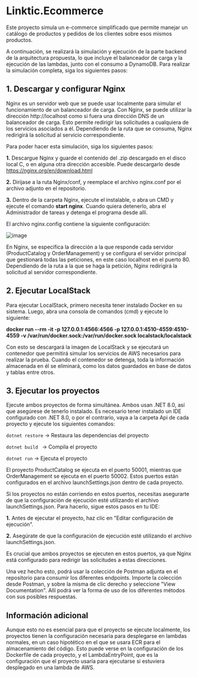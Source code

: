 # Linktic.Ecommerce

Este proyecto simula un e-commerce simplificado que permite manejar un catálogo de productos y pedidos de los clientes sobre esos mismos productos.

A continuación, se realizará la simulación y ejecución de la parte backend de la arquitectura propuesta, lo que incluye el balanceador de carga y la ejecución de las lambdas, junto con el consumo a DynamoDB. Para realizar la simulación completa, siga los siguientes pasos:

## 1. Descargar y configurar Nginx

Nginx es un servidor web que se puede usar localmente para simular el funcionamiento de un balanceador de carga. Con Nginx, se puede utilizar la dirección http://localhost como si fuera una dirección DNS de un balanceador de carga. Esto permite redirigir las solicitudes a cualquiera de los servicios asociados a él. Dependiendo de la ruta que se consuma, Nginx redirigirá la solicitud al servicio correspondiente.

Para poder hacer esta simulación, siga los siguientes pasos:

**1.** Descargue Nginx y guarde el contenido del .zip descargado en el disco local C, o en alguna otra dirección accesible. Puede descargarlo desde https://nginx.org/en/download.html

**2.** Dirijase a la ruta Nginx/conf, y reemplace el archivo nginx.conf por el archivo adjunto en el repositorio.

**3.** Dentro de la carpeta Nginx, ejecute el instalable, o abra un CMD y ejecute el comando **start nginx**. Cuando quiera detenerlo, abra el Administrador de tareas y detenga el programa desde allí.

El archivo nginx.config contiene la siguiente configuración:

![image](https://github.com/MariaPaulaS/Linktic.Ecommerce/assets/37190986/9bdc6339-7f91-43aa-84af-9efab44419de)

En Nginx, se especifica la dirección a la que responde cada servidor (ProductCatalog y OrderManagement) y se configura el servidor principal que gestionará todas las peticiones, en este caso localhost en el puerto 80. Dependiendo de la ruta a la que se haga la petición, Nginx redirigirá la solicitud al servidor correspondiente.

## 2. Ejecutar LocalStack

Para ejecutar LocalStack, primero necesita tener instalado Docker en su sistema. Luego, abra una consola de comandos (cmd) y ejecute lo siguiente:

**docker run --rm -it -p 127.0.0.1:4566:4566 -p 127.0.0.1:4510-4559:4510-4559 -v /var/run/docker.sock:/var/run/docker.sock localstack/localstack**

Con esto se descargará la imagen de LocalStack y se ejecutará un contenedor que permitirá simular los servicios de AWS necesarios para realizar la prueba. Cuando el contenedor se detenga, toda la información almacenada en él se eliminará, como los datos guardados en base de datos y tablas entre otros.


## 3. Ejecutar los proyectos

Ejecute ambos proyectos de forma simultánea. Ambos usan .NET 8.0, así que asegúrese de tenerlo instalado. Es necesario tener instalado un IDE configurado con .NET 8.0, o por el contrario, vaya a la carpeta Api de cada proyecto y ejecute los siguientes comandos:

`dotnet restore` -> Restaura las dependencias del proyecto

`dotnet build ` -> Compila el proyecto

`dotnet run` -> Ejecuta el proyecto

El proyecto ProductCatalog se ejecuta en el puerto 50001, mientras que OrderManagement se ejecuta en el puerto 50002. Estos puertos están configurados en el archivo launchSettings.json dentro de cada proyecto.

Si los proyectos no están corriendo en estos puertos, necesitas asegurarte de que la configuración de ejecución esté utilizando el archivo launchSettings.json. Para hacerlo, sigue estos pasos en tu IDE:

**1.**  Antes de ejecutar el proyecto, haz clic en "Editar configuración de ejecución".

**2.** Asegúrate de que la configuración de ejecución esté utilizando el archivo launchSettings.json.

Es crucial que ambos proyectos se ejecuten en estos puertos, ya que Nginx está configurado para redirigir las solicitudes a estas direcciones.

Una vez hecho esto, podrá usar la colección de Postman adjunta en el repositorio para consumir los diferentes endpoints. Importe la colección desde Postman, y sobre la misma de clic derecho y seleccione "View Documentation". Allí podrá ver la forma de uso de los diferentes métodos con sus posibles respuestas.

## Información adicional

Aunque esto no es esencial para que el proyecto se ejecute localmente, los proyectos tienen la configuración necesaria para desplegarse en lambdas normales, en un caso hipotético en el que se usara ECR para el almacenamiento del código. Esto puede verse en la configuración de los Dockerfile de cada proyecto, y el LambdaEntryPoint, que es la configuración que el proyecto usaría para ejecutarse si estuviera desplegado en una lambda de AWS.
